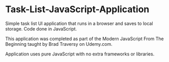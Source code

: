 # Task-List-JavaScript-Application
Simple task list UI application that runs in a browser and saves to local storage. Code done in JavaScript.

This application was completed as part of the Modern JavaScript From The Beginning taught by Brad Traversy on Udemy.com.

Application uses pure JavaScript with no extra frameworks or libraries.
